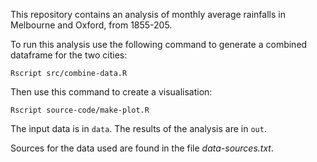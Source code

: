 This repository contains an analysis of monthly average rainfalls in Melbourne and Oxford, from 1855-205.

To run this analysis use the following command to generate a combined dataframe for the two cities:

```
Rscript src/combine-data.R
```

Then use this command to create a visualisation:

```
Rscript source-code/make-plot.R
```

The input data is in `data`. The results of the analysis are in `out`.

Sources for the data used are found in the file _data-sources.txt_.
